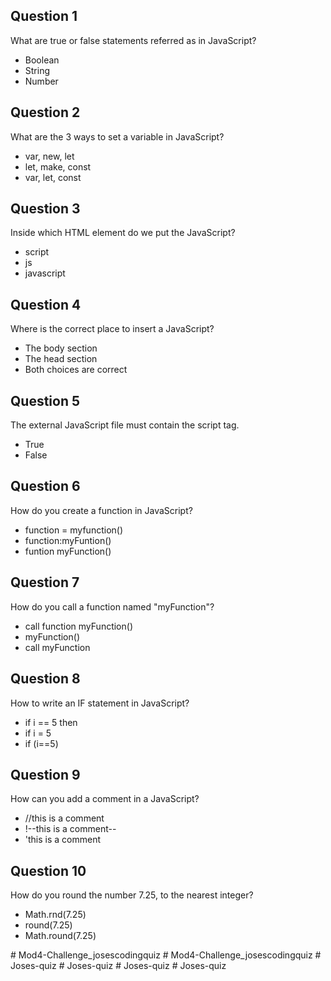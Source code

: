 <h2>Question 1</h2>
                        <p>What are true or false statements referred as in JavaScript?</p>
                        <ul>
                            <li>Boolean</li>
                            <li>String</li>
                            <li>Number</li>
                        </ul>
                        <h2>Question 2</h2>
                        <p>What are the 3 ways to set a variable in JavaScript?</p>
                        <ul>
                            <li>var, new, let</li>
                            <li>let, make, const</li>
                            <li>var, let, const</li>
                        </ul>
                        <h2>Question 3</h2>
                        <p>Inside which HTML element do we put the JavaScript?</p>
                        <ul>
                            <li>script</li>
                            <li>js</li>
                            <li>javascript</li>
                        </ul>
                        <h2>Question 4</h2>
                        <p>Where is the correct place to insert a JavaScript?</p>
                        <ul>
                            <li>The body section</li>
                            <li>The head section</li>
                            <li>Both choices are correct</li>
                        </ul>
                        <h2>Question 5</h2>
                        <p>The external JavaScript file must contain the script tag.</p>
                        <ul>
                            <li>True</li>
                            <li>False</li>
                        </ul>
                        <h2>Question 6</h2>
                        <p>How do you create a function in JavaScript?</p>
                        <ul>
                            <li>function = myfunction()</li>
                            <li>function:myFuntion()</li>
                            <li>funtion myFunction()</li>
                        </ul>
                        <h2>Question 7</h2>
                        <p>How do you call a function named "myFunction"?</p>
                        <ul>
                            <li>call function myFunction()</li>
                            <li>myFunction()</li>
                            <li>call myFunction</li>
                        </ul>
                        <h2>Question 8</h2>
                        <p>How to write an IF statement in JavaScript?</p>
                        <ul>
                            <li>if i == 5 then</li>
                            <li>if i = 5</li>
                            <li>if (i==5)</li>
                        </ul>
                        <h2>Question 9</h2>
                        <p>How can you add a comment in a JavaScript?</p>
                        <ul>
                            <li>//this is a comment</li>
                            <li>!--this is a comment--</li>
                            <li>'this is a comment</li>
                        </ul>
                        <h2>Question 10</h2>
                        <p>How do you round the number 7.25, to the nearest integer?</p>
                        <ul>
                            <li>Math.rnd(7.25)</li>
                            <li>round(7.25)</li>
                            <li>Math.round(7.25)</li>
                        </ul># Mod4-Challenge_josescodingquiz
# Mod4-Challenge_josescodingquiz
# Joses-quiz
# Joses-quiz
# Joses-quiz
# Joses-quiz
